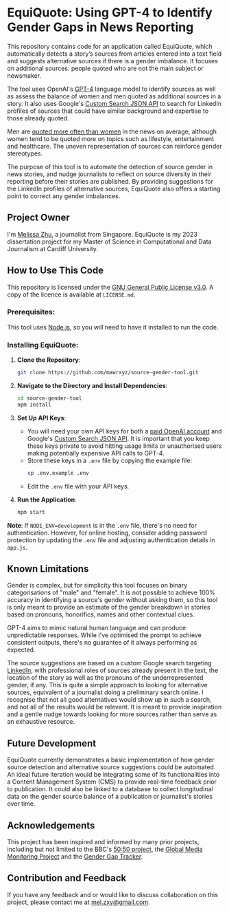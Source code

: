 # EquiQuote: Using GPT-4 to Identify Gender Gaps in News Reporting

This repository contains code for an application called EquiQuote, which automatically detects a story’s sources from articles entered into a text field and suggests alternative sources if there is a gender imbalance. It focuses on additional sources: people quoted who are not the main subject or newsmaker. 

The tool uses OpenAI's [GPT-4](https://openai.com/research/gpt-4) language model to identify sources as well as assess the balance of women and men quoted as additional sources in a story. It also uses Google's [Custom Search JSON API](https://developers.google.com/custom-search/v1/overview) to search for LinkedIn profiles of sources that could have similar background and expertise to those already quoted.

Men are [quoted more often than women](https://www.ncbi.nlm.nih.gov/pmc/articles/PMC8242240/) in the news on average, although women tend to be quoted more on topics such as lifestyle, entertainment and healthcare. The uneven representation of sources can reinforce gender stereotypes. 

The purpose of this tool is to automate the detection of source gender in news stories, and nudge journalists to reflect on source diversity in their reporting before their stories are published. By providing suggestions for the LinkedIn profiles of alternative sources, EquiQuote also offers a starting point to correct any gender imbalances.

## Project Owner

I'm [Melissa Zhu](https://www.linkedin.com/in/melissa-zhu/), a journalist from Singapore. EquiQuote is my 2023 dissertation project for my Master of Science in Computational and Data Journalism at Cardiff University. 

## How to Use This Code

This repository is licensed under the [GNU General Public License v3.0](https://choosealicense.com/licenses/gpl-3.0/). A copy of the licence is available at `LICENSE.md`.

### Prerequisites:

This tool uses [Node.js](https://nodejs.org/en/), so you will need to have it installed to run the code.

### Installing EquiQuote:

1. **Clone the Repository**:
    ```bash
    git clone https://github.com/mawrxyz/source-gender-tool.git
    ```

2. **Navigate to the Directory and Install Dependencies**:
    ```bash
    cd source-gender-tool
    npm install
    ```

3. **Set Up API Keys**:  
    - You will need your own API keys for both a [paid OpenAI account](https://openai.com/pricing) and Google's [Custom Search JSON API](https://developers.google.com/custom-search/v1/overview). It is important that you keep these keys private to avoid hitting usage limits or unauthorised users making potentially expensive API calls to GPT-4.
    - Store these keys in a `.env` file by copying the example file:
        ```bash
        cp .env.example .env
        ```
    - Edit the `.env` file with your API keys.

4. **Run the Application**:
    ```bash
    npm start
    ```

**Note**: If `NODE_ENV=development` is in the `.env` file, there's no need for authentication. However, for online hosting, consider adding password protection by updating the `.env` file and adjusting authentication details in `app.js`.

## Known Limitations

Gender is complex, but for simplicity this tool focuses on binary categorisations of "male" and "female". It is not possible to achieve 100% accuracy in identifying a source's gender without asking them, so this tool is only meant to provide an estimate of the gender breakdown in stories based on pronouns, honorifics, names and other contextual clues. 

GPT-4 aims to mimic natural human language and can produce unpredictable responses. While I've optimised the prompt to achieve consistent outputs, there's no guarantee of it always performing as expected.

The source suggestions are based on a custom Google search targeting [LinkedIn](https://www.linkedin.com/), with professional roles of sources already present in the text, the location of the story as well as the pronouns of the underrepresented gender, if any. This is quite a simple approach to looking for alternative sources, equivalent of a journalist doing a preliminary search online. I recognise that not all good alternatives would show up in such a search, and not all of the results would be relevant. It is meant to provide inspiration and a gentle nudge towards looking for more sources rather than serve as an exhaustive resource. 

## Future Development

EquiQuote currently demonstrates a basic implementation of how gender source detection and alternative source suggestions could be automated. An ideal future iteration would be integrating some of its functionalities into a Content Management System (CMS) to provide real-time feedback prior to publication. It could also be linked to a database to collect longitudinal data on the gender source balance of a publication or journalist's stories over time. 

## Acknowledgements

This project has been inspired and informed by many prior projects, including but not limited to the BBC's [50:50 project](https://www.bbc.co.uk/5050), the [Global Media Monitoring Project](https://www.unesco.org/en/world-media-trends/global-media-monitoring-project-gmmp) and the [Gender Gap Tracker](https://gendergaptracker.research.sfu.ca/). 

## Contribution and Feedback

If you have any feedback and or would like to discuss collaboration on this project, please contact me at [mel.zxy@gmail.com](mailto:mel.zxy@gmail.com). 
